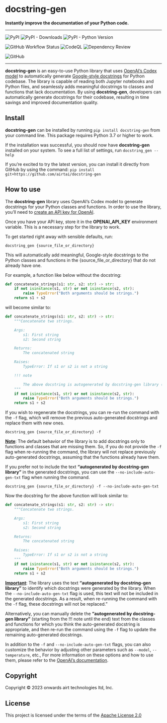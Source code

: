 docstring-gen
================

<!-- WARNING: THIS FILE WAS AUTOGENERATED! DO NOT EDIT! -->

<b>Instantly improve the documentation of your Python code.</b>

------------------------------------------------------------------------

![PyPI](https://img.shields.io/pypi/v/docstring-gen.png) ![PyPI -
Downloads](https://img.shields.io/pypi/dm/docstring-gen.png) ![PyPI -
Python
Version](https://img.shields.io/pypi/pyversions/docstring-gen.png)

![GitHub Workflow
Status](https://img.shields.io/github/actions/workflow/status/airtai/docstring-gen/test.yaml)
![CodeQL](https://github.com/airtai/docstring-gen//actions/workflows/codeql.yml/badge.svg)
![Dependency
Review](https://github.com/airtai/docstring-gen//actions/workflows/dependency-review.yml/badge.svg)

![GitHub](https://img.shields.io/github/license/airtai/docstring-gen.png)

------------------------------------------------------------------------

**docstring-gen** is an easy-to-use Python library that uses
<a href = "https://beta.openai.com/docs/models/codex" target="_blank">OpenAI’s
Codex model</a> to automatically generate
<a href="https://google.github.io/styleguide/pyguide.html" target = "_blank">Google-style
docstrings</a> for Python codebase. The library is capable of reading
both Jupyter notebooks and Python files, and seamlessly adds meaningful
docstrings to classes and functions that lack documentation. By using
**docstring-gen**, developers can automatically generate docstrings for
their codebase, resulting in time savings and improved documentation
quality.

## Install

**docstring-gen** can be installed by running
`pip install docstring-gen` from your command line. This package
requires Python 3.7 or higher to work.

If the installation was successful, you should now have
**docstring-gen** installed on your system. To see a full list of
settings, run `docstring_gen --help`

If you’re excited to try the latest version, you can install it directly
from GitHub by using the command:
`pip install git+https://github.com/airtai/docstring-gen`

## How to use

The **docstring-gen** library uses OpenAI’s Codex model to generate
docstrings for your Python classes and functions. In order to use the
library, you’ll need to
<a href="https://beta.openai.com/account/api-keys" target="_blank">create
an API key for OpenAI</a>.

Once you have your API key, store it in the **OPENAI_API_KEY**
environment variable. This is a necessary step for the library to work.

To get started right away with sensible defaults, run:

``` shell
docstring_gen {source_file_or_directory}
```

This will automatically add meaningful, Google-style docstrings to the
Python classes and functions in the {source_file_or_directory} that do
not already have one.

For example, a function like below without the docstring:

``` python
def concatenate_strings(s1: str, s2: str) -> str:
    if not isinstance(s1, str) or not isinstance(s2, str):
        raise TypeError("Both arguments should be strings.")
    return s1 + s2
```

will become similar to:

``` python
def concatenate_strings(s1: str, s2: str) -> str:
    """Concatenate two strings.

    Args:
        s1: First string
        s2: Second string

    Returns:
        The concatenated string

    Raises:
        TypeError: If s1 or s2 is not a string

    !!! note

        The above docstring is autogenerated by docstring-gen library (https://github.com/airtai/docstring-gen)
    """
    if not isinstance(s1, str) or not isinstance(s2, str):
        raise TypeError("Both arguments should be strings.")
    return s1 + s2
```

If you wish to regenerate the docstrings, you can re-run the command
with the `-f` flag, which will remove the previous auto-generated
docstrings and replace them with new ones.

``` shell
docstring_gen {source_file_or_directory} -f
```

**<u>Note</u>**: The default behavior of the library is to add
docstrings only to functions and classes that are missing them. So, if
you do not provide the `-f` flag when re-running the command, the
library will not replace previously auto-generated docstrings, assuming
that the functions already have them.

If you prefer not to include the text **“autogenerated by docstring-gen
library”** in the generated docstrings, you can use the
`--no-include-auto-gen-txt` flag when running the command.

``` shell
docstring_gen {source_file_or_directory} -f --no-include-auto-gen-txt
```

Now the docstring for the above function will look similar to:

``` python
def concatenate_strings(s1: str, s2: str) -> str:
    """Concatenate two strings.

    Args:
        s1: First string
        s2: Second string

    Returns:
        The concatenated string

    Raises:
        TypeError: If s1 or s2 is not a string
    """
    if not isinstance(s1, str) or not isinstance(s2, str):
        raise TypeError("Both arguments should be strings.")
    return s1 + s2
```

**<u>Important</u>**: The library uses the text **“autogenerated by
docstring-gen library”** to identify which docstrings were generated by
the library. When the `--no-include-auto-gen-txt` flag is used, this
text will not be included in the generated docstrings. As a result, when
re-running the command with the `-f` flag, these docstrings will not be
replaced.”

Alternatively, you can manually delete the **“autogenerated by
docstring-gen library”** (starting from the !!! note until the end) text
from the classes and functions for which you think the auto-generated
docstring is appropriate, and then re-run the command using the `-f`
flag to update the remaining auto-generated docstrings.

In addition to the `-f` and `--no-include-auto-gen-txt` flags, you can
also customize the behavior by adjusting other parameters such as
`--model`, `--temperature`, etc., For more information on these options
and how to use them, please refer to the
<a href="https://beta.openai.com/docs/api-reference/completions/create" target="_blank">OpenAI’s
documentation</a>.

## Copyright

Copyright © 2023 onwards airt technologies ltd, Inc.

## License

This project is licensed under the terms of the
<a href="https://github.com/airtai/docstring-gen/blob/main/LICENSE" target="_blank">Apache
License 2.0</a>
